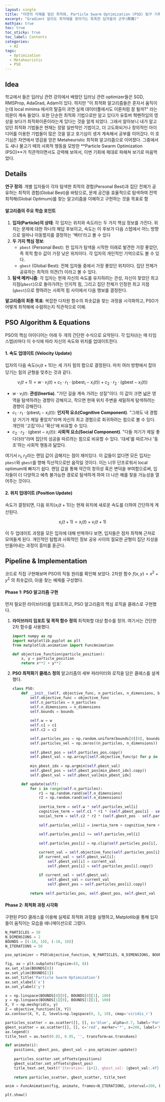 ```yaml
---
layout: single
title: "자연의 지혜를 빌린 최적화, Particle Swarm Optimization (PSO) 탐구 기록"
excerpt: "Gradient 없이도 최적해를 찾아가는 똑똑한 입자들의 군무(群舞)"
mathjax: true
toc: true
toc_sticky: true
toc_label: Contents
categories:
  - AI
tags:
  - Optimization
  - Metaheuristic
  - PSO
---
```


## Idea
학교에서 들은 딥러닝 관련 강의에서 배웠던 딥러닝 관련 optimizer들은 SGD, RMSProp, AdaGrad, Adam이 있다. 하지만 "이 최적화 알고리즘들은 혼자서 움직이는데 local minima 에서의 탈출이 과연 실제 데이터풀에서도 이론처럼 잘 될까?" 라는 의문이 계속 들었다. 또한 단순한 최적화 기법으로만 알고 있다가 유튜버 혁펜하임의 영상을 보다가 최적화이론이라는게 있다는 것을 알게 되었다. 그래서 알아보니 내가 알고 있던 최적화 기법들은 현재는 정말 일반적인 기법이고, 더 고도화되거나 창의적인 아이디어를 이용한 기법들이 많은 것을 알고 호기심이 생겨 계속해서 공부를 이어갔다. 이 호기심은 자연에서 영감을 얻은 Metaheuristic 최적화 알고리즘으로 이어졌다. 그중에서도 새나 물고기 떼의 사회적 행동을 모방한 **Particle Swarm Optimization (PSO)**가 직관적이면서도 강력해 보여서, 이번 기회에 제대로 파헤쳐 보기로 마음먹었다.

## Details
**연구 정의**: 개별 입자들이 각자 탐색한 최적의 경험(Personal Best)과 집단 전체가 공유하는 최적의 경험(Global Best)을 바탕으로, 문제 공간을 효율적으로 탐색하여 전역 최적해(Global Optimum)를 찾는 알고리즘을 이해하고 구현하는 것을 목표로 함

#### 알고리즘의 주요 학습 포인트
1.  **입자(Particle)의 상태**: 각 입자는 위치와 속도라는 두 가지 핵심 정보를 가진다. 위치는 문제에 대한 하나의 해답 후보이고, 속도는 이 후보가 다음 스텝에서 어느 방향으로 얼마나 이동할지를 결정하는 '벡터'라고 볼 수 있다
2.  **두 가지 핵심 정보**:
    * `pbest` (Personal Best): 한 입자가 탐색을 시작한 이래로 발견한 가장 좋았던, 즉 목적 함수 값이 가장 낮은 위치이다. 각 입자의 개인적인 기억으로도 볼 수 있다.
    * `gbest` (Global Best): 전체 입자들 중에서 가장 좋았던 위치이다. 집단 전체가 공유하는 최적의 의견(?) 이라고 볼 수 있다.
3.  **탐색 메커니즘**: 각 입자는 현재 자신의 속도를 유지하려는 관성, 자신이 찾았던 최고 지점(`pbest`)으로 돌아가려는 인지적 힘, 그리고 집단 전체가 인정한 최고 지점(`gbest`)으로 향하려는 사회적 힘 사이에서 다음 행보를 결정한다.

**알고리즘의 최종 목표**: 복잡한 다차원 함수의 최솟값을 찾는 과정을 시각화하고, PSO가 어떻게 최적해에 수렴하는지 직관적으로 이해.

## PSO Algorithm & Equations
PSO의 핵심 아이디어는 아래 두 개의 간단한 수식으로 요약된다. 각 입자($i$)는 매 타임스텝($t$)마다 이 수식에 따라 자신의 속도와 위치를 업데이트한다.

#### 1. 속도 업데이트 (Velocity Update)
입자의 다음 속도($v_{i}(t+1)$)는 세 가지 힘의 합으로 결정된다. 마치 여러 방향에서 잡아당기는 힘의 균형을 맞추는 것과 같다.

$$
v_{i}(t+1) = w \cdot v_{i}(t) + c_1 \cdot r_1 \cdot (\text{pbest}_{i} - x_{i}(t)) + c_2 \cdot r_2 \cdot (\text{gbest} - x_{i}(t))
$$

-   $w \cdot v_{i}(t)$: **관성(Inertia)**. "가던 길을 계속 가려는 성질"이다. 이 값이 크면 넓은 영역을 탐색하려는 경향이 강해지고, 작으면 현재 위치 주변을 세밀하게 탐색하려는 경향이 강해진다.
-   $c_1 \cdot r_1 \cdot (\text{pbest}_{i} - x_{i}(t))$: **인지적 요소(Cognitive Component)**. "그래도 내 경험상 거기가 제일 좋았지"라며 자신의 최고 경험으로 회귀하려는 힘으로 볼 수 있다. 개인의 '고집'이나 '확신'에 비유할 수 있다.
-   $c_2 \cdot r_2 \cdot (\text{gbest} - x_{i}(t))$: **사회적 요소(Social Component)**. "다들 저기가 제일 좋다더라"라며 집단의 성공을 따르려는 힘으로 비유할 수 있다. '대세'를 따르거나 '동조'하는 사회적 행동과 닮았다.

여기서 $r_1, r_2$라는 랜덤 값이 곱해지는 점이 재미있다. 이 값들이 없다면 모든 입자는 `pbest`와 `gbest`를 향해 직선적으로만 움직일 것이다. 이는 너무 단조로워서 local optimum에 빠지기 쉽다. 랜덤 값을 통해 약간의 창의성 혹은 변덕을 부여함으로써, 입자들이 더 다양하고 예측 불가능한 경로로 탐색하게 하여 더 나은 해를 찾을 가능성을 열어주는 것이다.

#### 2. 위치 업데이트 (Position Update)
속도가 결정되면, 다음 위치($x_{i}(t+1)$)는 현재 위치에 새로운 속도를 더하여 간단하게 계산된다.

$$
x_{i}(t+1) = x_{i}(t) + v_{i}(t+1)
$$

이 두 업데이트 과정을 모든 입자에 대해 반복하다 보면, 입자들은 점차 최적해 근처로 모여들게 된다. 개인적인 탐험과 사회적인 정보 공유 사이의 절묘한 균형이 집단 지성을 만들어내는 과정이 흥미를 돋군다.

## Pipeline & Implementation
코드로 직접 구현해보며 PSO의 작동 원리를 확인해 보았다. 2차원 함수 $f(x, y) = x^2 + y^2$ 의 최솟값(0, 0)을 찾는 예제를 구성했다.

#### Phase 1: PSO 알고리즘 구현
먼저 필요한 라이브러리를 임포트하고, PSO 알고리즘의 핵심 로직을 클래스로 구현했다.

1.  **라이브러리 임포트 및 목적 함수 정의**
    최적화할 대상 함수를 정의. 여기서는 간단한 2차 함수를 사용했다.

    ```python
    import numpy as np
    import matplotlib.pyplot as plt
    from matplotlib.animation import FuncAnimation

    def objective_function(particle_position):
        x, y = particle_position
        return x**2 + y**2
    ```

2.  **PSO 최적화기 클래스 정의**
    알고리즘의 세부 파라미터와 로직을 담은 클래스를 설계했다.

    ```python
    class PSO:
        def __init__(self, objective_func, n_particles, n_dimensions, bounds, w=0.5, c1=1.5, c2=1.5):
            self.objective_func = objective_func
            self.n_particles = n_particles
            self.n_dimensions = n_dimensions
            self.bounds = bounds
            
            self.w = w
            self.c1 = c1
            self.c2 = c2

            self.particles_pos = np.random.uniform(bounds[0][0], bounds[0][1], (n_particles, n_dimensions))
            self.particles_vel = np.zeros((n_particles, n_dimensions))
            
            self.pbest_pos = self.particles_pos.copy()
            self.pbest_val = np.array([self.objective_func(p) for p in self.pbest_pos])
            
            min_pbest_idx = np.argmin(self.pbest_val)
            self.gbest_pos = self.pbest_pos[min_pbest_idx].copy()
            self.gbest_val = self.pbest_val[min_pbest_idx]

        def update(self):
            for i in range(self.n_particles):
                r1 = np.random.rand(self.n_dimensions)
                r2 = np.random.rand(self.n_dimensions)
                
                inertia_term = self.w * self.particles_vel[i]
                cognitive_term = self.c1 * r1 * (self.pbest_pos[i] - self.particles_pos[i])
                social_term = self.c2 * r2 * (self.gbest_pos - self.particles_pos[i])
                
                self.particles_vel[i] = inertia_term + cognitive_term + social_term
                
                self.particles_pos[i] += self.particles_vel[i]
                
                self.particles_pos[i] = np.clip(self.particles_pos[i], self.bounds[0][0], self.bounds[0][1])

                current_val = self.objective_func(self.particles_pos[i])
                if current_val < self.pbest_val[i]:
                    self.pbest_val[i] = current_val
                    self.pbest_pos[i] = self.particles_pos[i].copy()
                
                if current_val < self.gbest_val:
                    self.gbest_val = current_val
                    self.gbest_pos = self.particles_pos[i].copy()
            
            return self.particles_pos, self.gbest_pos, self.gbest_val

    ```

#### Phase 2: 최적화 과정 시각화
구현된 PSO 클래스를 이용해 실제로 최적화 과정을 실행하고, Matplotlib을 통해 입자들이 움직이는 모습을 애니메이션으로 그렸다.

```python
N_PARTICLES = 30
N_DIMENSIONS = 2
BOUNDS = [(-10, 10), (-10, 10)]
N_ITERATIONS = 50

pso_optimizer = PSO(objective_function, N_PARTICLES, N_DIMENSIONS, BOUNDS)

fig, ax = plt.subplots(figsize=(8, 8))
ax.set_xlim(BOUNDS[0])
ax.set_ylim(BOUNDS[1])
ax.set_title('Particle Swarm Optimization')
ax.set_xlabel('x')
ax.set_ylabel('y')

x = np.linspace(BOUNDS[0][0], BOUNDS[0][1], 100)
y = np.linspace(BOUNDS[1][0], BOUNDS[1][1], 100)
X, Y = np.meshgrid(x, y)
Z = objective_function([X, Y])
ax.contour(X, Y, Z, levels=np.logspace(0, 3, 10), cmap='viridis_r')

particles_scatter = ax.scatter([], [], c='blue', alpha=0.7, label='Particles')
gbest_scatter = ax.scatter([], [], c='red', marker='*', s=200, label='Global Best')
ax.legend()
title_text = ax.text(0.02, 0.95, '', transform=ax.transAxes)

def animate(i):
    positions, gbest_pos, gbest_val = pso_optimizer.update()
    
    particles_scatter.set_offsets(positions)
    gbest_scatter.set_offsets(gbest_pos)
    title_text.set_text(f'Iteration: {i+1}, gbest_val: {gbest_val:.4f}')
    
    return particles_scatter, gbest_scatter, title_text

anim = FuncAnimation(fig, animate, frames=N_ITERATIONS, interval=100, blit=True)

plt.show()
```